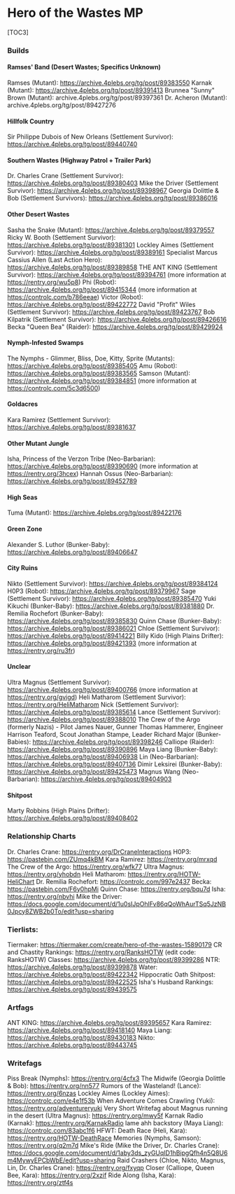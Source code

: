 # Hero of the Wastes MP

[TOC3]

### Builds
#### Ramses' Band (Desert Wastes; Specifics Unknown)
Ramses (Mutant): https://archive.4plebs.org/tg/post/89383550
Karnak (Mutant): https://archive.4plebs.org/tg/post/89391413
Brunnea "Sunny" Brown (Mutant): archive.4plebs.org/tg/post/89397361
Dr. Acheron (Mutant): archive.4plebs.org/tg/post/89427276
#### Hillfolk Country
Sir Philippe Dubois of New Orleans (Settlement Survivor): https://archive.4plebs.org/tg/post/89440740
#### Southern Wastes (Highway Patrol + Trailer Park)
Dr. Charles Crane (Settlement Survivor): https://archive.4plebs.org/tg/post/89380403
Mike the Driver (Settlement Survivor): https://archive.4plebs.org/tg/post/89398967
Georgia Dolittle & Bob (Settlement Survivors): https://archive.4plebs.org/tg/post/89386016
#### Other Desert Wastes
Sasha the Snake (Mutant): https://archive.4plebs.org/tg/post/89379557
Ricky W. Booth (Settlement Survivor): https://archive.4plebs.org/tg/post/89381301
Lockley Aimes (Settlement Survivor): https://archive.4plebs.org/tg/post/89389161
Specialist Marcus Cassius Allen (Last Action Hero): https://archive.4plebs.org/tg/post/89389858
THE ANT KING (Settlement Survivor): https://archive.4plebs.org/tg/post/89394761 (more information at https://rentry.org/wu5p8)
Phi (Robot): https://archive.4plebs.org/tg/post/89415344 (more information at https://controlc.com/b786eeae)
Victor (Robot): https://archive.4plebs.org/tg/post/89422772
David "Profit" Wiles (Settlement Survivor): https://archive.4plebs.org/tg/post/89423767
Bob Kilpatrik (Settlement Survivor): https://archive.4plebs.org/tg/post/89426616
Becka "Queen Bea" (Raider): https://archive.4plebs.org/tg/post/89429924
#### Nymph-Infested Swamps
The Nymphs - Glimmer, Bliss, Doe, Kitty, Sprite (Mutants): https://archive.4plebs.org/tg/post/89385405
Amu (Robot): https://archive.4plebs.org/tg/post/89383565
Samson (Mutant): https://archive.4plebs.org/tg/post/89384851 (more information at https://controlc.com/5c3d6500)
#### Goldacres
Kara Ramirez (Settlement Survivor): https://archive.4plebs.org/tg/post/89381637
#### Other Mutant Jungle
Isha, Princess of the Verzon Tribe (Neo-Barbarian): https://archive.4plebs.org/tg/post/89390690 (more information at https://rentry.org/3hcex)
Hannah Ossus (Neo-Barbarian): https://archive.4plebs.org/tg/post/89452789 
#### High Seas
Tuma (Mutant): https://archive.4plebs.org/tg/post/89422176
#### Green Zone
Alexander S. Luthor (Bunker-Baby): https://archive.4plebs.org/tg/post/89406647
#### City Ruins
Nikto (Settlement Survivor): https://archive.4plebs.org/tg/post/89384124
H0P3 (Robot): https://archive.4plebs.org/tg/post/89379967
Sage (Settlement Survivor): https://archive.4plebs.org/tg/post/89385470
Yuki Kikuchi (Bunker-Baby): https://archive.4plebs.org/tg/post/89381880
Dr. Remilia Rochefort (Bunker-Baby): https://archive.4plebs.org/tg/post/89385830
Quinn Chase (Bunker-Baby): https://archive.4plebs.org/tg/post/89386021
Chloe (Settlement Survivor): https://archive.4plebs.org/tg/post/89414221
Billy Kido (High Plains Drifter): https://archive.4plebs.org/tg/post/89421393 (more information at https://rentry.org/ru3fr)
#### Unclear
Ultra Magnus (Settlement Survivor): https://archive.4plebs.org/tg/post/89400766 (more information at https://rentry.org/gvigd)
Heli Matharom (Settlement Survivor): https://rentry.org/HeliMatharom
Nick (Settlement Survivor): https://archive.4plebs.org/tg/post/89385614
Lance (Settlement Survivor): https://archive.4plebs.org/tg/post/89388010
The Crew of the Argo (formerly Nazis) - Pilot James Nauer, Gunner Thomas Hammerer, Engineer Harrison Teaford, Scout Jonathan Stampe, Leader Richard Major (Bunker-Babies): https://archive.4plebs.org/tg/post/89398246
Calliope (Raider): https://archive.4plebs.org/tg/post/89390896
Maya Liang (Bunker-Baby): https://archive.4plebs.org/tg/post/89406938
Lin (Neo-Barbarian): https://archive.4plebs.org/tg/post/89407136
Dimir Leksirei (Bunker-Baby): https://archive.4plebs.org/tg/post/89425473
Magnus Wang (Neo-Barbarian): https://archive.4plebs.org/tg/post/89404903
#### Shitpost
Marty Robbins (High Plains Drifter): https://archive.4plebs.org/tg/post/89408402
### Relationship Charts
Dr. Charles Crane: https://rentry.org/DrCraneInteractions
H0P3: https://pastebin.com/ZUmq4kBM
Kara Ramirez: https://rentry.org/mrxqd
The Crew of the Argo: https://rentry.org/wfk77
Ultra Magnus: https://rentry.org/yhobdn
Heli Matharom: https://rentry.org/HOTW-HeliChart
Dr. Remilia Rochefort: https://controlc.com/997e2437
Becka: https://pastebin.com/F6y0hpMi
Quinn Chase: https://rentry.org/bqu7d
Isha: https://rentry.org/nbvhi
Mike the Driver: https://docs.google.com/document/d/1u0sIJpOhlFv86qQoWhAurTSq5JzNB0Jpcy8ZWB2b0To/edit?usp=sharing
### Tierlists:
Tiermaker: https://tiermaker.com/create/hero-of-the-wastes-15890179
CR and Chastity Rankings: https://rentry.org/RanksHOTW (edit code: RanksHOTW)
Classes: https://archive.4plebs.org/tg/post/89399286
NTR: https://archive.4plebs.org/tg/post/89399878
Water: https://archive.4plebs.org/tg/post/89422342
Hippocratic Oath Shitpost: https://archive.4plebs.org/tg/post/89422525
Isha's Husband Rankings: https://archive.4plebs.org/tg/post/89439575
### Artfags
ANT KING: https://archive.4plebs.org/tg/post/89395657
Kara Ramirez: https://archive.4plebs.org/tg/post/89418140
Maya Liang: https://archive.4plebs.org/tg/post/89430183 
Nikto: https://archive.4plebs.org/tg/post/89443745 
### Writefags
Piss Break (Nymphs): https://rentry.org/4cfx3
The Midwife (Georgia Dolittle & Bob): https://rentry.org/nn577
Rumors of the Wasteland! (Lance): https://rentry.org/6nzas
Lockley Aimes (Lockley Aimes): https://controlc.com/e4e1f53b
When Adventure Comes Crawling (Yuki): https://rentry.org/adventureryuki
Very Short Writefag about Magnus running in the desert (Ultra Magnus): https://rentry.org/mwy5f
Karnak Radio (Karnak): https://rentry.org/KarnakRadio
lame ahh backstory (Maya Liang): https://controlc.com/83abc1f6
HFWT: Death Race (Heli, Kara): https://rentry.org/HOTW-DeathRace
Memories (Nymphs, Samson): https://rentry.org/q2m7d
Mike's Ride (Mike the Driver, Dr. Charles Crane): https://docs.google.com/document/d/1aby3ds_zyGUqID1hBipgQfh4n5Q8U6m4MywyEPCbWbE/edit?usp=sharing
Raid Crashers (Chloe, Nikto, Magnus, Lin, Dr. Charles Crane): https://rentry.org/fxyqp
Closer (Calliope, Queen Bee, Kara): https://rentry.org/2xzif 
Ride Along (Isha, Kara): https://rentry.org/ztf4s